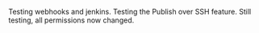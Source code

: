 Testing webhooks and jenkins.
Testing the Publish over SSH feature.
Still testing, all permissions now changed.
